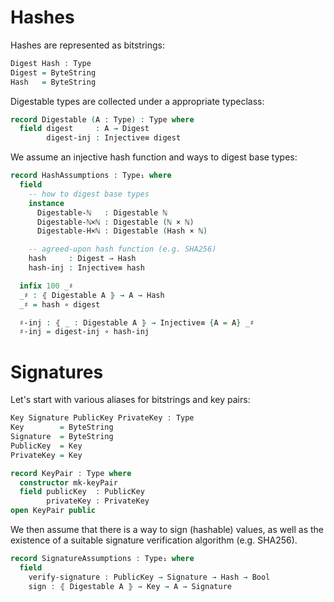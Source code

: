 <!--
```agda
{-# OPTIONS --safe #-}
open import Prelude

module Hash (ByteString : Type)
            ⦃ _ : DecEq ByteString ⦄
            ⦃ _ : Monoid ByteString ⦄ where

private variable A B : Type
```
-->

# Hashes

Hashes are represented as bitstrings:
```agda
Digest Hash : Type
Digest = ByteString
Hash   = ByteString
```
<!--
```agda
variable H H′ : Hash
```
-->

Digestable types are collected under a appropriate typeclass:
```agda
record Digestable (A : Type) : Type where
  field digest     : A → Digest
        digest-inj : Injective≡ digest
```
<!--
```agda
open Digestable ⦃...⦄ public

Digestable¹ : ∀ {A} → (A → Type) → Type
Digestable¹ P = ∀ {x} → Digestable (P x)

instance
  Digestable-Hash : Digestable Hash
  Digestable-Hash = λ where
    .digest → id
    .digest-inj → id
```
-->

We assume an injective hash function and ways to digest base types:
```agda
record HashAssumptions : Type₁ where
  field
    -- how to digest base types
    instance
      Digestable-ℕ   : Digestable ℕ
      Digestable-ℕ×ℕ : Digestable (ℕ × ℕ)
      Digestable-H×ℕ : Digestable (Hash × ℕ)

    -- agreed-upon hash function (e.g. SHA256)
    hash     : Digest → Hash
    hash-inj : Injective≡ hash

  infix 100 _♯
  _♯ : ⦃ Digestable A ⦄ → A → Hash
  _♯ = hash ∘ digest

  ♯-inj : ⦃ _ : Digestable A ⦄ → Injective≡ {A = A} _♯
  ♯-inj = digest-inj ∘ hash-inj
```

# Signatures

Let's start with various aliases for bitstrings and key pairs:
```agda
Key Signature PublicKey PrivateKey : Type
Key        = ByteString
Signature  = ByteString
PublicKey  = Key
PrivateKey = Key

record KeyPair : Type where
  constructor mk-keyPair
  field publicKey  : PublicKey
        privateKey : PrivateKey
open KeyPair public
```

We then assume that there is a way to sign (hashable) values,
as well as the existence of a suitable signature verification algorithm (e.g. SHA256).
```agda
record SignatureAssumptions : Type₁ where
  field
    verify-signature : PublicKey → Signature → Hash → Bool
    sign : ⦃ Digestable A ⦄ → Key → A → Signature
```
